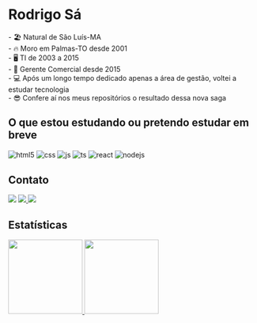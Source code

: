  <h1> Rodrigo Sá </h1> 
  <div>
  <p style=font-size: 14px>
  - 🏖️ Natural de São Luís-MA<br>
  - 🔥  Moro em Palmas-TO desde 2001<br>
  - 🖥️ TI de 2003 a 2015<br>
  - 🎥 Gerente Comercial desde 2015<br>
  - 💻 Após um longo tempo dedicado apenas a área de gestão, voltei a estudar tecnologia<br>
  - 😎 Confere aí nos meus repositórios o resultado dessa nova saga <br>
  </p>
  </div>

  <div>
      <h2>O que estou estudando ou pretendo estudar em breve</h2>
    
  <img align="center" alt="html5" src="https://img.shields.io/badge/HTML5-E34F26?style=for-the-badge&logo=html5&logoColor=white" />
  <img align="center" alt="css" src="https://img.shields.io/badge/CSS3-1572B6?style=for-the-badge&logo=css3&logoColor=white" />
  <img align="center" alt="js" src="https://img.shields.io/badge/JavaScript-F7DF1E?style=for-the-badge&logo=javascript&logoColor=black" />
  <img align="center" alt="ts" src="https://img.shields.io/badge/TypeScript-007ACC?style=for-the-badge&logo=typescript&logoColor=white" />
  <img align="center" alt="react" src="https://img.shields.io/badge/React-20232A?style=for-the-badge&logo=react&logoColor=61DAFB" />
  <img align="center" alt="nodejs" src="https://img.shields.io/badge/Node.js-43853D?style=for-the-badge&logo=node.js&logoColor=white" />

  </div>
  
  <div>
    <h2>Contato</h2>
     <span>
       <a href="https://instagram.com/eurodrigosa" target="_blank"><img src="https://img.shields.io/badge/-Instagram-%23E4405F?style=for-the-badge&logo=instagram&logoColor=white" target="_blank"></a>
      </span>
        <a href = "mailto:rodrigoleo@gmail.com"><img src="https://img.shields.io/badge/Gmail-D14836?style=for-the-badge&logo=gmail&logoColor=white" target="_blank">          </a>
    <span>
        <a href="https://www.linkedin.com/in/eurodrigosa" target="_blank"><img src="https://img.shields.io/badge/-LinkedIn-%230077B5?style=for-the-badge&logo=linkedin&logoColor=white" target="_blank"></a>   
      </span>
     
  </div>
             
  <div>
    <h2>Estatísticas </h2>
      <a href="https://github.com/eurodrigosa">
      <img height="150em" src="https://github-readme-stats.vercel.app/api?username=eurodrigosa&show_icons=true&theme=tokyonight&include_all_commits=true&count_private=true"/>
      <img height="150em" src="https://github-readme-stats.vercel.app/api/top-langs/?username=eurodrigosa&layout=compact&langs_count=7&theme=tokyonight"/>
  </div>
